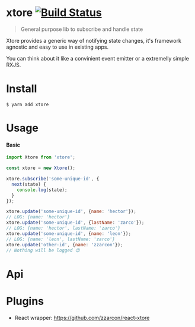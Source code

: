 # xtore [![Build Status](https://travis-ci.org/zzarcon/xtore.svg?branch=master)](https://travis-ci.org/zzarcon/xtore)

> General purpose lib to subscribe and handle state

Xtore provides a generic way of notifying state changes, it's framework agnostic and easy to use in existing apps.

You can think about it like a convinient event emitter or a extremelly simple RXJS. 
# Install 

```
$ yarn add xtore
```

# Usage 

#### Basic


```javascript
import Xtore from 'xtore';

const xtore = new Xtore();

xtore.subscribe('some-unique-id', {
  next(state) {
    console.log(state);
  }
});

xtore.update('some-unique-id', {name: 'hector'});
// LOG: {name: 'hector'}
xtore.update('some-unique-id', {lastName: 'zarco'});
// LOG: {name: 'hector', lastName: 'zarco'}
xtore.update('some-unique-id', {name: 'leon'});
// LOG: {name: 'leon', lastName: 'zarco'}
xtore.update('other-id', {name: 'zzarcon'});
// Nothing will be logged 😉
```


# Api

# Plugins

* React wrapper: https://github.com/zzarcon/react-xtore